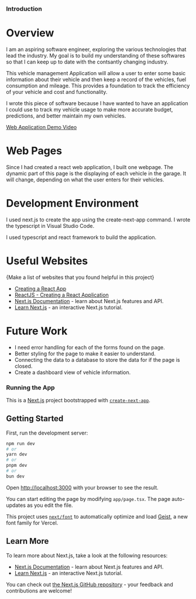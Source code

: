 ### Introduction
# Overview
I am an aspiring software engineer, exploring the various technologies that lead the industry. My goal is to build my understanding of these softwares so that I can keep up to date with the contsantly changing industry.

This vehicle management Application will allow a user to enter some basic information about their vehicle and then keep a record of the vehicles, fuel consumption and mileage. This provides a foundation to track the efficiency of your vehicle and cost and functionality.

I wrote this piece of software because I have wanted to have an application I could use to track my vehicle usage to make more accurate budget, predictions, and better maintain my own vehicles.

[Web Application Demo Video](https://youtu.be/pTDGcUYPVUM)

# Web Pages

Since I had created a react web application, I built one webpage. The dynamic part of this page is the displaying of each vehicle in the garage. It will change, depending on what the user enters for their vehicles.

# Development Environment

I used next.js to create the app using the create-next-app command. I wrote the typescript in Visual Studio Code.

I used typescript and react framework to build the application.

# Useful Websites

{Make a list of websites that you found helpful in this project}
* [Creating a React App](https://react.dev/learn/creating-a-react-app)
* [ReactJS - Creating a React Application](https://www.tutorialspoint.com/reactjs/reactjs_creating_application.htm)
* [Next.js Documentation](https://nextjs.org/docs) - learn about Next.js features and API.
* [Learn Next.js](https://nextjs.org/learn) - an interactive Next.js tutorial.

# Future Work

* I need error handling for each of the forms found on the page.
* Better styling for the page to make it easier to understand.
* Connecting the data to a database to store the data for if the page is closed.
* Create a dashboard view of vehicle information.

### Running the App
This is a [Next.js](https://nextjs.org) project bootstrapped with [`create-next-app`](https://nextjs.org/docs/app/api-reference/cli/create-next-app).

## Getting Started

First, run the development server:

```bash
npm run dev
# or
yarn dev
# or
pnpm dev
# or
bun dev
```

Open [http://localhost:3000](http://localhost:3000) with your browser to see the result.

You can start editing the page by modifying `app/page.tsx`. The page auto-updates as you edit the file.

This project uses [`next/font`](https://nextjs.org/docs/app/building-your-application/optimizing/fonts) to automatically optimize and load [Geist](https://vercel.com/font), a new font family for Vercel.

## Learn More

To learn more about Next.js, take a look at the following resources:

- [Next.js Documentation](https://nextjs.org/docs) - learn about Next.js features and API.
- [Learn Next.js](https://nextjs.org/learn) - an interactive Next.js tutorial.

You can check out [the Next.js GitHub repository](https://github.com/vercel/next.js) - your feedback and contributions are welcome!
